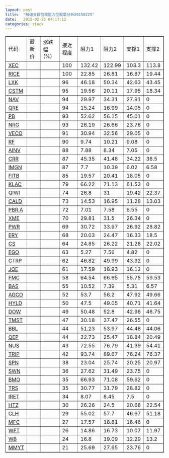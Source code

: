 ```yaml
---
layout: post
title:  "触碰支撑位或阻力位股票分析20150225"
date:   2015-02-25 04:17:12
categories: stock
---
```

<script type="text/javascript">
var stockList = []
stockList.push('gb_xec');
stockList.push('gb_rice');
stockList.push('gb_lxk');
stockList.push('gb_cstm');
stockList.push('gb_nav');
stockList.push('gb_qre');
stockList.push('gb_pb');
stockList.push('gb_nrg');
stockList.push('gb_veco');
stockList.push('gb_rf');
stockList.push('gb_ainv');
stockList.push('gb_crr');
stockList.push('gb_imgn');
stockList.push('gb_fitb');
stockList.push('gb_klac');
stockList.push('gb_qiwi');
stockList.push('gb_cald');
stockList.push('gb_pbr.a');
stockList.push('gb_xme');
stockList.push('gb_pwr');
stockList.push('gb_ery');
stockList.push('gb_cs');
stockList.push('gb_ego');
stockList.push('gb_ctrp');
stockList.push('gb_joe');
stockList.push('gb_fmc');
stockList.push('gb_bas');
stockList.push('gb_agco');
stockList.push('gb_hyld');
stockList.push('gb_dow');
stockList.push('gb_tmst');
stockList.push('gb_bbl');
stockList.push('gb_qep');
stockList.push('gb_nus');
stockList.push('gb_trip');
stockList.push('gb_spn');
stockList.push('gb_swn');
stockList.push('gb_bmo');
stockList.push('gb_trs');
stockList.push('gb_iret');
stockList.push('gb_htz');
stockList.push('gb_clh');
stockList.push('gb_mfc');
stockList.push('gb_wft');
stockList.push('gb_wb');
stockList.push('gb_mmyt');
</script>
<table border="1">
 <tr>
 <td>代码</td>
 <td>最新价</td>
 <td>涨跌幅(%)</td>
 <td>接近程度</td>
 <td>阻力1</td>
 <td>阻力2</td>
 <td>支撑1</td>
 <td>支撑2</td>
</tr>
  <tr id="xec" class="green">
  <td><a href="http://stock.finance.sina.com.cn/usstock/quotes/XEC.html" target="_blank">XEC</a></td><td></td><td></td><td>100</td><td>132.42</td><td>122.99</td><td>103.3</td><td>113.8</td></tr>
  <tr id="rice" class="green">
  <td><a href="http://stock.finance.sina.com.cn/usstock/quotes/RICE.html" target="_blank">RICE</a></td><td></td><td></td><td>100</td><td>22.85</td><td>26.81</td><td>16.87</td><td>19.44</td></tr>
  <tr id="lxk" class="green">
  <td><a href="http://stock.finance.sina.com.cn/usstock/quotes/LXK.html" target="_blank">LXK</a></td><td></td><td></td><td>96</td><td>46.18</td><td>50.34</td><td>42.63</td><td>43.45</td></tr>
  <tr id="cstm" class="green">
  <td><a href="http://stock.finance.sina.com.cn/usstock/quotes/CSTM.html" target="_blank">CSTM</a></td><td></td><td></td><td>95</td><td>19.56</td><td>20.11</td><td>17.95</td><td>18.34</td></tr>
  <tr id="nav" class="red">
  <td><a href="http://stock.finance.sina.com.cn/usstock/quotes/NAV.html" target="_blank">NAV</a></td><td></td><td></td><td>94</td><td>29.97</td><td>34.31</td><td>27.91</td><td>0</td></tr>
  <tr id="qre" class="red">
  <td><a href="http://stock.finance.sina.com.cn/usstock/quotes/QRE.html" target="_blank">QRE</a></td><td></td><td></td><td>94</td><td>15.24</td><td>16.99</td><td>14.05</td><td>0</td></tr>
  <tr id="pb" class="red">
  <td><a href="http://stock.finance.sina.com.cn/usstock/quotes/PB.html" target="_blank">PB</a></td><td></td><td></td><td>93</td><td>52.62</td><td>56.15</td><td>45.01</td><td>0</td></tr>
  <tr id="nrg" class="red">
  <td><a href="http://stock.finance.sina.com.cn/usstock/quotes/NRG.html" target="_blank">NRG</a></td><td></td><td></td><td>93</td><td>26.19</td><td>26.66</td><td>23.76</td><td>0</td></tr>
  <tr id="veco" class="red">
  <td><a href="http://stock.finance.sina.com.cn/usstock/quotes/VECO.html" target="_blank">VECO</a></td><td></td><td></td><td>91</td><td>30.94</td><td>32.56</td><td>29.05</td><td>0</td></tr>
  <tr id="rf" class="red">
  <td><a href="http://stock.finance.sina.com.cn/usstock/quotes/RF.html" target="_blank">RF</a></td><td></td><td></td><td>90</td><td>9.74</td><td>10.21</td><td>9.08</td><td>0</td></tr>
  <tr id="ainv" class="red">
  <td><a href="http://stock.finance.sina.com.cn/usstock/quotes/AINV.html" target="_blank">AINV</a></td><td></td><td></td><td>88</td><td>7.88</td><td>8.34</td><td>7.05</td><td>0</td></tr>
  <tr id="crr" class="green">
  <td><a href="http://stock.finance.sina.com.cn/usstock/quotes/CRR.html" target="_blank">CRR</a></td><td></td><td></td><td>87</td><td>45.35</td><td>41.48</td><td>34.22</td><td>36.5</td></tr>
  <tr id="imgn" class="red">
  <td><a href="http://stock.finance.sina.com.cn/usstock/quotes/IMGN.html" target="_blank">IMGN</a></td><td></td><td></td><td>87</td><td>7.7</td><td>10.39</td><td>6.02</td><td>6.58</td></tr>
  <tr id="fitb" class="red">
  <td><a href="http://stock.finance.sina.com.cn/usstock/quotes/FITB.html" target="_blank">FITB</a></td><td></td><td></td><td>85</td><td>19.57</td><td>20.41</td><td>18.05</td><td>0</td></tr>
  <tr id="klac" class="green">
  <td><a href="http://stock.finance.sina.com.cn/usstock/quotes/KLAC.html" target="_blank">KLAC</a></td><td></td><td></td><td>79</td><td>66.22</td><td>71.13</td><td>61.53</td><td>0</td></tr>
  <tr id="qiwi" class="green">
  <td><a href="http://stock.finance.sina.com.cn/usstock/quotes/QIWI.html" target="_blank">QIWI</a></td><td></td><td></td><td>74</td><td>26.8</td><td>31</td><td>19.42</td><td>22.37</td></tr>
  <tr id="cald" class="red">
  <td><a href="http://stock.finance.sina.com.cn/usstock/quotes/CALD.html" target="_blank">CALD</a></td><td></td><td></td><td>73</td><td>14.53</td><td>16.95</td><td>11.28</td><td>13.03</td></tr>
  <tr id="pbr.a" class="red">
  <td><a href="http://stock.finance.sina.com.cn/usstock/quotes/PBR.A.html" target="_blank">PBR.A</a></td><td></td><td></td><td>72</td><td>7.01</td><td>7.58</td><td>6.55</td><td>0</td></tr>
  <tr id="xme" class="red">
  <td><a href="http://stock.finance.sina.com.cn/usstock/quotes/XME.html" target="_blank">XME</a></td><td></td><td></td><td>70</td><td>29.81</td><td>31.5</td><td>26.34</td><td>0</td></tr>
  <tr id="pwr" class="green">
  <td><a href="http://stock.finance.sina.com.cn/usstock/quotes/PWR.html" target="_blank">PWR</a></td><td></td><td></td><td>69</td><td>30.72</td><td>33.97</td><td>26.92</td><td>28.82</td></tr>
  <tr id="ery" class="green">
  <td><a href="http://stock.finance.sina.com.cn/usstock/quotes/ERY.html" target="_blank">ERY</a></td><td></td><td></td><td>68</td><td>20.03</td><td>24.47</td><td>16.33</td><td>18.5</td></tr>
  <tr id="cs" class="green">
  <td><a href="http://stock.finance.sina.com.cn/usstock/quotes/CS.html" target="_blank">CS</a></td><td></td><td></td><td>64</td><td>24.85</td><td>26.22</td><td>21.28</td><td>22.02</td></tr>
  <tr id="ego" class="red">
  <td><a href="http://stock.finance.sina.com.cn/usstock/quotes/EGO.html" target="_blank">EGO</a></td><td></td><td></td><td>63</td><td>5.27</td><td>7.56</td><td>4.82</td><td>0</td></tr>
  <tr id="ctrp" class="red">
  <td><a href="http://stock.finance.sina.com.cn/usstock/quotes/CTRP.html" target="_blank">CTRP</a></td><td></td><td></td><td>62</td><td>46.82</td><td>49.99</td><td>43.92</td><td>0</td></tr>
  <tr id="joe" class="red">
  <td><a href="http://stock.finance.sina.com.cn/usstock/quotes/JOE.html" target="_blank">JOE</a></td><td></td><td></td><td>61</td><td>17.59</td><td>18.93</td><td>16.12</td><td>0</td></tr>
  <tr id="fmc" class="red">
  <td><a href="http://stock.finance.sina.com.cn/usstock/quotes/FMC.html" target="_blank">FMC</a></td><td></td><td></td><td>58</td><td>64.54</td><td>66.65</td><td>55.75</td><td>59.53</td></tr>
  <tr id="bas" class="green">
  <td><a href="http://stock.finance.sina.com.cn/usstock/quotes/BAS.html" target="_blank">BAS</a></td><td></td><td></td><td>55</td><td>10.52</td><td>7.39</td><td>5.31</td><td>6.57</td></tr>
  <tr id="agco" class="green">
  <td><a href="http://stock.finance.sina.com.cn/usstock/quotes/AGCO.html" target="_blank">AGCO</a></td><td></td><td></td><td>52</td><td>53.7</td><td>56.2</td><td>47.92</td><td>49.66</td></tr>
  <tr id="hyld" class="green">
  <td><a href="http://stock.finance.sina.com.cn/usstock/quotes/HYLD.html" target="_blank">HYLD</a></td><td></td><td></td><td>50</td><td>47.5</td><td>49.05</td><td>40.71</td><td>41.64</td></tr>
  <tr id="dow" class="red">
  <td><a href="http://stock.finance.sina.com.cn/usstock/quotes/DOW.html" target="_blank">DOW</a></td><td></td><td></td><td>49</td><td>50.48</td><td>52.8</td><td>42.96</td><td>46.75</td></tr>
  <tr id="tmst" class="red">
  <td><a href="http://stock.finance.sina.com.cn/usstock/quotes/TMST.html" target="_blank">TMST</a></td><td></td><td></td><td>47</td><td>30.18</td><td>37.47</td><td>26.55</td><td>0</td></tr>
  <tr id="bbl" class="red">
  <td><a href="http://stock.finance.sina.com.cn/usstock/quotes/BBL.html" target="_blank">BBL</a></td><td></td><td></td><td>44</td><td>51.23</td><td>53.97</td><td>44.48</td><td>44.06</td></tr>
  <tr id="qep" class="red">
  <td><a href="http://stock.finance.sina.com.cn/usstock/quotes/QEP.html" target="_blank">QEP</a></td><td></td><td></td><td>44</td><td>22.73</td><td>25.47</td><td>18.84</td><td>20.49</td></tr>
  <tr id="nus" class="green">
  <td><a href="http://stock.finance.sina.com.cn/usstock/quotes/NUS.html" target="_blank">NUS</a></td><td></td><td></td><td>43</td><td>72.55</td><td>76.79</td><td>41.39</td><td>54.41</td></tr>
  <tr id="trip" class="red">
  <td><a href="http://stock.finance.sina.com.cn/usstock/quotes/TRIP.html" target="_blank">TRIP</a></td><td></td><td></td><td>42</td><td>93.74</td><td>89.67</td><td>76.24</td><td>76.37</td></tr>
  <tr id="spn" class="green">
  <td><a href="http://stock.finance.sina.com.cn/usstock/quotes/SPN.html" target="_blank">SPN</a></td><td></td><td></td><td>38</td><td>23.04</td><td>25.74</td><td>20.25</td><td>20.97</td></tr>
  <tr id="swn" class="green">
  <td><a href="http://stock.finance.sina.com.cn/usstock/quotes/SWN.html" target="_blank">SWN</a></td><td></td><td></td><td>36</td><td>27.62</td><td>31.49</td><td>23.75</td><td>0</td></tr>
  <tr id="bmo" class="green">
  <td><a href="http://stock.finance.sina.com.cn/usstock/quotes/BMO.html" target="_blank">BMO</a></td><td></td><td></td><td>35</td><td>66.93</td><td>71.08</td><td>59.62</td><td>0</td></tr>
  <tr id="trs" class="green">
  <td><a href="http://stock.finance.sina.com.cn/usstock/quotes/TRS.html" target="_blank">TRS</a></td><td></td><td></td><td>35</td><td>30.77</td><td>31.79</td><td>28.82</td><td>0</td></tr>
  <tr id="iret" class="green">
  <td><a href="http://stock.finance.sina.com.cn/usstock/quotes/IRET.html" target="_blank">IRET</a></td><td></td><td></td><td>34</td><td>8.07</td><td>8.45</td><td>7.5</td><td>0</td></tr>
  <tr id="htz" class="green">
  <td><a href="http://stock.finance.sina.com.cn/usstock/quotes/HTZ.html" target="_blank">HTZ</a></td><td></td><td></td><td>30</td><td>26.26</td><td>24.5</td><td>20.68</td><td>22.54</td></tr>
  <tr id="clh" class="green">
  <td><a href="http://stock.finance.sina.com.cn/usstock/quotes/CLH.html" target="_blank">CLH</a></td><td></td><td></td><td>29</td><td>55.02</td><td>57.7</td><td>46.67</td><td>51.18</td></tr>
  <tr id="mfc" class="green">
  <td><a href="http://stock.finance.sina.com.cn/usstock/quotes/MFC.html" target="_blank">MFC</a></td><td></td><td></td><td>27</td><td>17.57</td><td>18.81</td><td>16.46</td><td>0</td></tr>
  <tr id="wft" class="green">
  <td><a href="http://stock.finance.sina.com.cn/usstock/quotes/WFT.html" target="_blank">WFT</a></td><td></td><td></td><td>26</td><td>14.86</td><td>16.73</td><td>10.07</td><td>11.97</td></tr>
  <tr id="wb" class="green">
  <td><a href="http://stock.finance.sina.com.cn/usstock/quotes/WB.html" target="_blank">WB</a></td><td></td><td></td><td>24</td><td>16.8</td><td>19.09</td><td>12.29</td><td>13.2</td></tr>
  <tr id="mmyt" class="green">
  <td><a href="http://stock.finance.sina.com.cn/usstock/quotes/MMYT.html" target="_blank">MMYT</a></td><td></td><td></td><td>21</td><td>25.69</td><td>27.65</td><td>23.76</td><td>0</td></tr>
</table>
